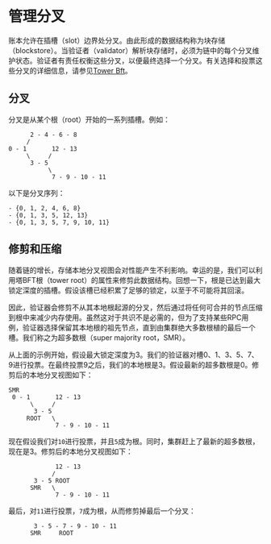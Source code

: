 # 管理分叉

账本允许在插槽（slot）边界处分叉。由此形成的数据结构称为块存储（blockstore）。当验证者（validator）解析块存储时，必须为链中的每个分叉维护状态。验证者有责任权衡这些分叉，以便最终选择一个分叉。有关选择和投票这些分叉的详细信息，请参见[Tower Bft](https://docs.solanalabs.com/implemented-proposals/tower-bft)。

## 分叉

分叉是从某个根（root）开始的一系列插槽。例如：

```text
      2 - 4 - 6 - 8
     /
0 - 1       12 - 13
     \     /
      3 - 5
           \
            7 - 9 - 10 - 11
```

以下是分叉序列：

```text
- {0, 1, 2, 4, 6, 8}
- {0, 1, 3, 5, 12, 13}
- {0, 1, 3, 5, 7, 9, 10, 11}
```

## 修剪和压缩

随着链的增长，存储本地分叉视图会对性能产生不利影响。幸运的是，我们可以利用塔BFT根（tower root）的属性来修剪此数据结构。回想一下，根是已达到最大锁定深度的插槽。假设该槽已经积累了足够的锁定，以至于不可能将其回滚。

因此，验证器会修剪不从其本地根起源的分叉，然后通过将任何可合并的节点压缩到根中来减少内存使用。虽然这对于共识不是必需的，但为了支持某些RPC用例，验证器选择保留其本地根的祖先节点，直到由集群绝大多数根植的最后一个槽。我们称之为超多数根（super majority root，SMR）。

从上面的示例开始，假设最大锁定深度为3。我们的验证器对槽0、1、3、5、7、9进行投票。在最终投票9之后，我们的本地根是3。假设最新的超多数根是0。修剪后的本地分叉视图如下：

```text
SMR
 0 - 1       12 - 13
      \     /
       3 - 5
     ROOT   \
             7 - 9 - 10 - 11
```

现在假设我们对`10`进行投票，并且`5`成为根。同时，集群赶上了最新的超多数根，现在是3。修剪后的本地分叉视图如下：

```text
             12 - 13
            /
       3 - 5 ROOT
      SMR   \
             7 - 9 - 10 - 11
```

最后，对`11`进行投票，`7`成为根，从而修剪掉最后一个分叉：

```text
       3 - 5 - 7 - 9 - 10 - 11
      SMR     ROOT
```

